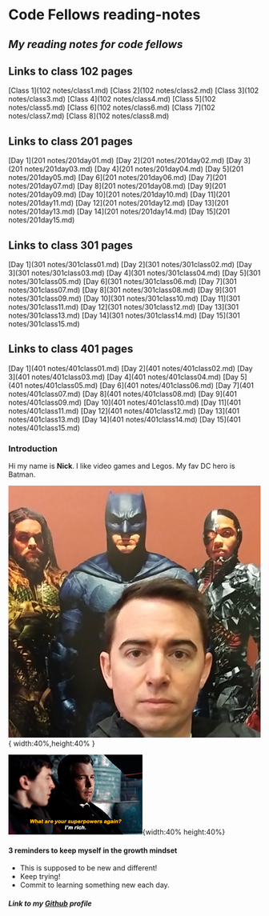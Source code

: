 # Code Fellows reading-notes

## *My reading notes for code fellows*

## Links to class 102 pages

[Class 1](102 notes/class1.md)
[Class 2](102 notes/class2.md)
[Class 3](102 notes/class3.md)
[Class 4](102 notes/class4.md)
[Class 5](102 notes/class5.md)
[Class 6](102 notes/class6.md)
[Class 7](102 notes/class7.md)
[Class 8](102 notes/class8.md)

## Links to class 201 pages

[Day 1](201 notes/201day01.md)
[Day 2](201 notes/201day02.md)
[Day 3](201 notes/201day03.md)
[Day 4](201 notes/201day04.md)
[Day 5](201 notes/201day05.md)
[Day 6](201 notes/201day06.md)
[Day 7](201 notes/201day07.md)
[Day 8](201 notes/201day08.md)
[Day 9](201 notes/201day09.md)
[Day 10](201 notes/201day10.md)
[Day 11](201 notes/201day11.md)
[Day 12](201 notes/201day12.md)
[Day 13](201 notes/201day13.md)
[Day 14](201 notes/201day14.md)
[Day 15](201 notes/201day15.md)

## Links to class 301 pages

[Day 1](301 notes/301class01.md)
[Day 2](301 notes/301class02.md)
[Day 3](301 notes/301class03.md)
[Day 4](301 notes/301class04.md)
[Day 5](301 notes/301class05.md)
[Day 6](301 notes/301class06.md)
[Day 7](301 notes/301class07.md)
[Day 8](301 notes/301class08.md)
[Day 9](301 notes/301class09.md)
[Day 10](301 notes/301class10.md)
[Day 11](301 notes/301class11.md)
[Day 12](301 notes/301class12.md)
[Day 13](301 notes/301class13.md)
[Day 14](301 notes/301class14.md)
[Day 15](301 notes/301class15.md)

## Links to class 401 pages

[Day 1](401 notes/401class01.md)
[Day 2](401 notes/401class02.md)
[Day 3](401 notes/401class03.md)
[Day 4](401 notes/401class04.md)
[Day 5](401 notes/401class05.md)
[Day 6](401 notes/401class06.md)
[Day 7](401 notes/401class07.md)
[Day 8](401 notes/401class08.md)
[Day 9](401 notes/401class09.md)
[Day 10](401 notes/401class10.md)
[Day 11](401 notes/401class11.md)
[Day 12](401 notes/401class12.md)
[Day 13](401 notes/401class13.md)
[Day 14](401 notes/401class14.md)
[Day 15](401 notes/401class15.md)

### Introduction

Hi my name is **Nick**.  I like video games and Legos. My fav DC hero is Batman.

![seidel justice league](/imgs/seidel%20batman.jpg){ width:40%,height:40% }

![i'm rich](/imgs/Rich.gif){width:40% height:40%}

#### 3 reminders to keep myself in the growth mindset

- This is supposed to be new and different!
- Keep trying!
- Commit to learning something new each day.

##### Link to my [Github](https://enviouscodefellow.github.io/reading-notes/) profile
